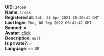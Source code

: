 **UID**: `24669`  
**Name**: `tresk`  
**Registered at**: `Sat, 24 Apr 2021 20:20:41 GMT`  
**Last login**: `Thu, 08 Sep 2022 00:41:42 GMT`  
**Banned**: `❌`  
**Avatar**: [click](/avatars/88cdc8bc-16c0-4ef8-9c28-3891e27d0148.png)  
**Description**: ```null```  
**Is private?**: `✅`  
**Language**: `en-GB`